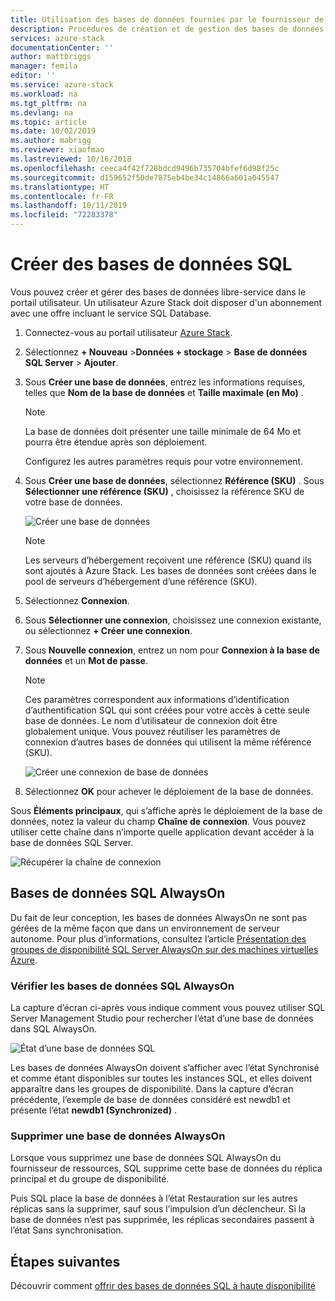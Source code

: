 ```yaml
---
title: Utilisation des bases de données fournies par le fournisseur de ressources de l’adaptateur SQL sur Azure Stack | Microsoft Docs
description: Procédures de création et de gestion des bases de données SQL approvisionnées à l’aide du fournisseur de ressources de l’adaptateur SQL
services: azure-stack
documentationCenter: ''
author: mattbriggs
manager: femila
editor: ''
ms.service: azure-stack
ms.workload: na
ms.tgt_pltfrm: na
ms.devlang: na
ms.topic: article
ms.date: 10/02/2019
ms.author: mabrigg
ms.reviewer: xiaofmao
ms.lastreviewed: 10/16/2018
ms.openlocfilehash: ceeca4f42f728bdcd9496b735704bfef6d98f25c
ms.sourcegitcommit: d159652f50de7875eb4be34c14866a601a045547
ms.translationtype: HT
ms.contentlocale: fr-FR
ms.lasthandoff: 10/11/2019
ms.locfileid: "72283378"
---
```

# <a name="create-sql-databases"></a>Créer des bases de données SQL

Vous pouvez créer et gérer des bases de données libre-service dans le portail utilisateur. Un utilisateur Azure Stack doit disposer d'un abonnement avec une offre incluant le service SQL Database.

1. Connectez-vous au portail utilisateur [Azure Stack](azure-stack-overview.md).

2. Sélectionnez **+ Nouveau** &gt;**Données + stockage** &gt; **Base de données SQL Server** &gt; **Ajouter**.

3. Sous **Créer une base de données**, entrez les informations requises, telles que **Nom de la base de données** et **Taille maximale (en Mo)** .

   >[!NOTE]
   >La base de données doit présenter une taille minimale de 64 Mo et pourra être étendue après son déploiement.

   Configurez les autres paramètres requis pour votre environnement.

4. Sous **Créer une base de données**, sélectionnez **Référence (SKU)** . Sous **Sélectionner une référence (SKU)** , choisissez la référence SKU de votre base de données.

   ![Créer une base de données](./media/azure-stack-sql-rp-deploy/newsqldb.png)

   >[!NOTE]
   >Les serveurs d’hébergement reçoivent une référence (SKU) quand ils sont ajoutés à Azure Stack. Les bases de données sont créées dans le pool de serveurs d’hébergement d’une référence (SKU).

5. Sélectionnez **Connexion**.
6. Sous **Sélectionner une connexion**, choisissez une connexion existante, ou sélectionnez **+ Créer une connexion**.
7. Sous **Nouvelle connexion**, entrez un nom pour **Connexion à la base de données** et un **Mot de passe**.

   >[!NOTE]
   >Ces paramètres correspondent aux informations d’identification d’authentification SQL qui sont créées pour votre accès à cette seule base de données. Le nom d’utilisateur de connexion doit être globalement unique. Vous pouvez réutiliser les paramètres de connexion d’autres bases de données qui utilisent la même référence (SKU).

   ![Créer une connexion de base de données](./media/azure-stack-sql-rp-deploy/create-new-login.png)

8. Sélectionnez **OK** pour achever le déploiement de la base de données.

Sous **Éléments principaux**, qui s’affiche après le déploiement de la base de données, notez la valeur du champ **Chaîne de connexion**. Vous pouvez utiliser cette chaîne dans n’importe quelle application devant accéder à la base de données SQL Server.

![Récupérer la chaîne de connexion](./media/azure-stack-sql-rp-deploy/sql-db-settings.png)

## <a name="sql-always-on-databases"></a>Bases de données SQL AlwaysOn

Du fait de leur conception, les bases de données AlwaysOn ne sont pas gérées de la même façon que dans un environnement de serveur autonome. Pour plus d’informations, consultez l’article [Présentation des groupes de disponibilité SQL Server AlwaysOn sur des machines virtuelles Azure](https://docs.microsoft.com/azure/virtual-machines/windows/sql/virtual-machines-windows-portal-sql-availability-group-overview).

### <a name="verify-sql-always-on-databases"></a>Vérifier les bases de données SQL AlwaysOn

La capture d’écran ci-après vous indique comment vous pouvez utiliser SQL Server Management Studio pour rechercher l’état d’une base de données dans SQL AlwaysOn.

![État d’une base de données SQL](./media/azure-stack-sql-rp-deploy/verifyalwayson.png)

Les bases de données AlwaysOn doivent s’afficher avec l’état Synchronisé et comme étant disponibles sur toutes les instances SQL, et elles doivent apparaître dans les groupes de disponibilité. Dans la capture d’écran précédente, l’exemple de base de données considéré est newdb1 et présente l’état **newdb1 (Synchronized)** .

### <a name="delete-an-alwayson-database"></a>Supprimer une base de données AlwaysOn

Lorsque vous supprimez une base de données SQL AlwaysOn du fournisseur de ressources, SQL supprime cette base de données du réplica principal et du groupe de disponibilité.

Puis SQL place la base de données à l’état Restauration sur les autres réplicas sans la supprimer, sauf sous l’impulsion d’un déclencheur. Si la base de données n’est pas supprimée, les réplicas secondaires passent à l’état Sans synchronisation.

## <a name="next-steps"></a>Étapes suivantes

Découvrir comment [offrir des bases de données SQL à haute disponibilité](azure-stack-tutorial-sql.md)
